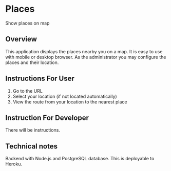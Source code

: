 Places
======

Show places on map

Overview
--------

This application displays the places nearby you on a map. It is easy to use with mobile or desktop browser. As the administrator you may configure the places and their location.

Instructions For User
---------------------

1. Go to the URL
2. Select your location (if not located automatically)
3. View the route from your location to the nearest place

Instruction For Developer
-------------------------

There will be instructions.

Technical notes
---------------

Backend with Node.js and PostgreSQL database. This is deployable to Heroku.
